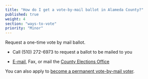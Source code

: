 ```yaml
---
title: "How do I get a vote-by-mail ballot in Alameda County?"
published: true
weight: 4
section: "ways-to-vote"
priority: "Minor"
---
```


Request a one-time vote by mail ballot.  

- Call (510) 272-6973 to request a ballot to be mailed to you  

- [E-mail](https://www.acgov.org/form_app/feedback/feedback.jsp?id=ROVvbm), Fax, or mail the [County Elections Office](#section-election-office-contact)  

You can also apply to [become a permanent vote-by-mail voter](https://www.acvote.org/acvote-assets/03_voting/PDFs/permVBMapplication-en.pdf).  
